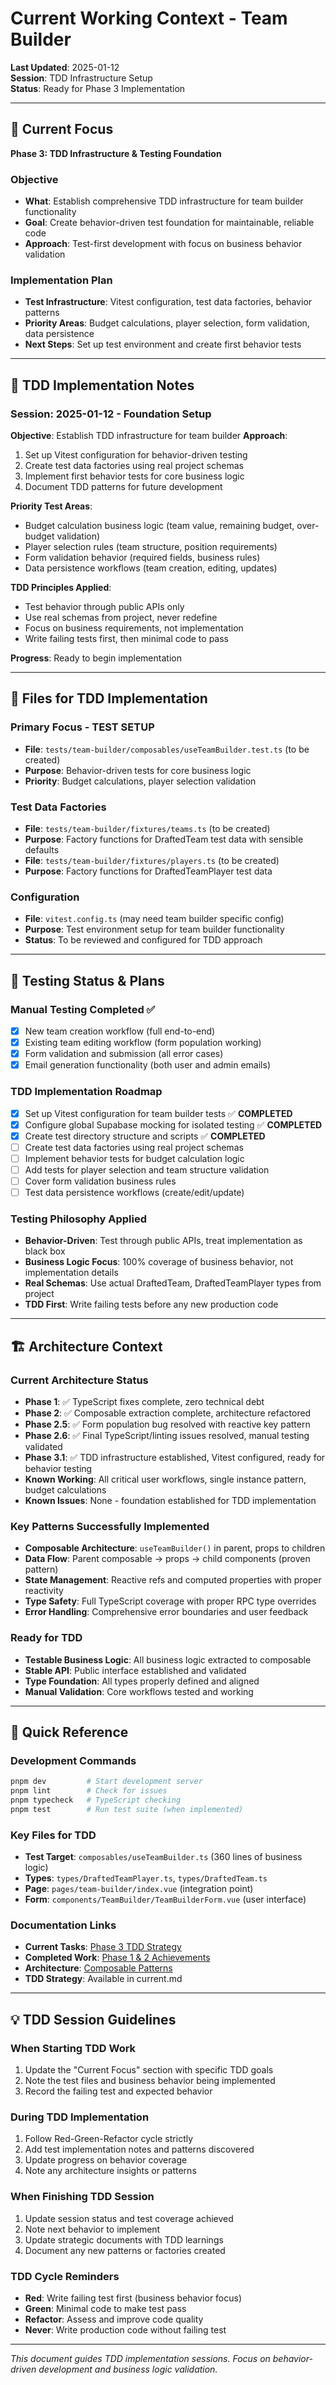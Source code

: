 # Current Working Context - Team Builder

**Last Updated**: 2025-01-12  
**Session**: TDD Infrastructure Setup  
**Status**: Ready for Phase 3 Implementation  

---

## 🎯 Current Focus

**Phase 3: TDD Infrastructure & Testing Foundation**

### Objective
- **What**: Establish comprehensive TDD infrastructure for team builder functionality
- **Goal**: Create behavior-driven test foundation for maintainable, reliable code
- **Approach**: Test-first development with focus on business behavior validation

### Implementation Plan
- **Test Infrastructure**: Vitest configuration, test data factories, behavior patterns
- **Priority Areas**: Budget calculations, player selection, form validation, data persistence
- **Next Steps**: Set up test environment and create first behavior tests

---

## 🧪 TDD Implementation Notes

### Session: 2025-01-12 - Foundation Setup

**Objective**: Establish TDD infrastructure for team builder
**Approach**: 
1. Set up Vitest configuration for behavior-driven testing
2. Create test data factories using real project schemas
3. Implement first behavior tests for core business logic
4. Document TDD patterns for future development

**Priority Test Areas**: 
- Budget calculation business logic (team value, remaining budget, over-budget validation)
- Player selection rules (team structure, position requirements)
- Form validation behavior (required fields, business rules)
- Data persistence workflows (team creation, editing, updates)

**TDD Principles Applied**:
- Test behavior through public APIs only
- Use real schemas from project, never redefine
- Focus on business requirements, not implementation
- Write failing tests first, then minimal code to pass

**Progress**: Ready to begin implementation

---

## 📁 Files for TDD Implementation

### Primary Focus - TEST SETUP
- **File**: `tests/team-builder/composables/useTeamBuilder.test.ts` (to be created)
- **Purpose**: Behavior-driven tests for core business logic
- **Priority**: Budget calculations, player selection validation

### Test Data Factories
- **File**: `tests/team-builder/fixtures/teams.ts` (to be created)
- **Purpose**: Factory functions for DraftedTeam test data with sensible defaults
- **File**: `tests/team-builder/fixtures/players.ts` (to be created)
- **Purpose**: Factory functions for DraftedTeamPlayer test data

### Configuration
- **File**: `vitest.config.ts` (may need team builder specific config)
- **Purpose**: Test environment setup for team builder functionality
- **Status**: To be reviewed and configured for TDD approach

---

## 🧪 Testing Status & Plans

### Manual Testing Completed ✅
- [x] New team creation workflow (full end-to-end)
- [x] Existing team editing workflow (form population working)
- [x] Form validation and submission (all error cases)
- [x] Email generation functionality (both user and admin emails)

### TDD Implementation Roadmap
- [x] Set up Vitest configuration for team builder tests ✅ **COMPLETED**
- [x] Configure global Supabase mocking for isolated testing ✅ **COMPLETED**
- [x] Create test directory structure and scripts ✅ **COMPLETED**
- [ ] Create test data factories using real project schemas
- [ ] Implement behavior tests for budget calculation logic
- [ ] Add tests for player selection and team structure validation
- [ ] Cover form validation business rules
- [ ] Test data persistence workflows (create/edit/update)

### Testing Philosophy Applied
- **Behavior-Driven**: Test through public APIs, treat implementation as black box
- **Business Logic Focus**: 100% coverage of business behavior, not implementation details
- **Real Schemas**: Use actual DraftedTeam, DraftedTeamPlayer types from project
- **TDD First**: Write failing tests before any new production code

---

## 🏗️ Architecture Context

### Current Architecture Status
- **Phase 1**: ✅ TypeScript fixes complete, zero technical debt
- **Phase 2**: ✅ Composable extraction complete, architecture refactored
- **Phase 2.5**: ✅ Form population bug resolved with reactive key pattern
- **Phase 2.6**: ✅ Final TypeScript/linting issues resolved, manual testing validated
- **Phase 3.1**: ✅ TDD infrastructure established, Vitest configured, ready for behavior testing
- **Known Working**: All critical user workflows, single instance pattern, budget calculations
- **Known Issues**: None - foundation established for TDD implementation

### Key Patterns Successfully Implemented
- **Composable Architecture**: `useTeamBuilder()` in parent, props to children
- **Data Flow**: Parent composable → props → child components (proven pattern)
- **State Management**: Reactive refs and computed properties with proper reactivity
- **Type Safety**: Full TypeScript coverage with proper RPC type overrides
- **Error Handling**: Comprehensive error boundaries and user feedback

### Ready for TDD
- **Testable Business Logic**: All business logic extracted to composable
- **Stable API**: Public interface established and validated
- **Type Foundation**: All types properly defined and aligned
- **Manual Validation**: Core workflows tested and working

---

## 🔗 Quick Reference

### Development Commands
```bash
pnpm dev         # Start development server
pnpm lint        # Check for issues  
pnpm typecheck   # TypeScript checking
pnpm test        # Run test suite (when implemented)
```

### Key Files for TDD
- **Test Target**: `composables/useTeamBuilder.ts` (360 lines of business logic)
- **Types**: `types/DraftedTeamPlayer.ts`, `types/DraftedTeam.ts`
- **Page**: `pages/team-builder/index.vue` (integration point)
- **Form**: `components/TeamBuilder/TeamBuilderForm.vue` (user interface)

### Documentation Links
- **Current Tasks**: [Phase 3 TDD Strategy](../tasks/current.md)
- **Completed Work**: [Phase 1 & 2 Achievements](../tasks/completed.md)
- **Architecture**: [Composable Patterns](../lessons-learned/composable-architecture.md)
- **TDD Strategy**: Available in current.md

---

## 💡 TDD Session Guidelines

### When Starting TDD Work
1. Update the "Current Focus" section with specific TDD goals
2. Note the test files and business behavior being implemented
3. Record the failing test and expected behavior

### During TDD Implementation
1. Follow Red-Green-Refactor cycle strictly
2. Add test implementation notes and patterns discovered
3. Update progress on behavior coverage
4. Note any architecture insights or patterns

### When Finishing TDD Session  
1. Update session status and test coverage achieved
2. Note next behavior to implement
3. Update strategic documents with TDD learnings
4. Document any new patterns or factories created

### TDD Cycle Reminders
- **Red**: Write failing test first (business behavior focus)
- **Green**: Minimal code to make test pass
- **Refactor**: Assess and improve code quality
- **Never**: Write production code without failing test

---

*This document guides TDD implementation sessions. Focus on behavior-driven development and business logic validation.*